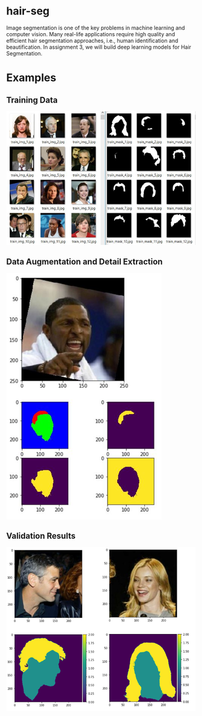 # hair-seg
Image segmentation is one of the key problems in machine learning and computer vision. Many real-life applications require high quality and efficient hair segmentation approaches, i.e., human identification and beautification. In assignment 3, we will build deep learning models for Hair Segmentation.

# Examples

## Training Data
![Training Data](https://github.com/ptonydb/hair-seg/blob/main/image_hairmask.jpg?raw=true)

## Data Augmentation and Detail Extraction
![Data Augmented Implementation](https://github.com/ptonydb/hair-seg/blob/main/image_hair_skin_mask.jpg?raw=true)

## Validation Results
![Validation Results](https://github.com/ptonydb/hair-seg/blob/main/examples-segmentation.png?raw=true)
